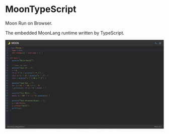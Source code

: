 # MoonTypeScript

Moon Run on Browser.

The embedded MoonLang runtime written by TypeScript.

![image](./moonlang.png)
